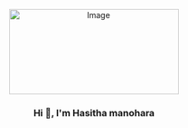<p align="center">
  <img src="https://64.media.tumblr.com/cca4f06484b447c0687f0325af5b38c9/428a8db1dc8ae92f-87/s1280x1920/7c751558b1d93e15c2d885cff2162ddb95059b8d.gifv" alt="Image" width="300" height="150">
</p>
<h3 align="center">Hi 👋, I'm Hasitha manohara</h3>
